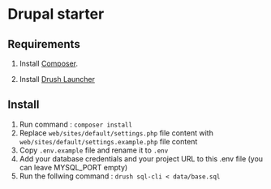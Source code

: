 # Drupal starter

## Requirements

1. Install [Composer](https://getcomposer.org/doc/00-intro.md#installation-linux-unix-osx).

2. Install [Drush Launcher](https://github.com/drush-ops/drush-launcher)

## Install

1. Run command : `composer install`
2. Replace `web/sites/default/settings.php` file content with `web/sites/default/settings.example.php` file content
3. Copy `.env.example` file and rename it to `.env`
4. Add your database credentials and your project URL to this .env file (you can leave MYSQL_PORT empty)
5. Run the follwing command :  `drush sql-cli < data/base.sql`